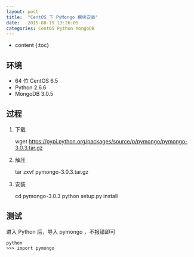 ```yaml
---
layout: post
title:  "CentOS 下 PyMongo 模块安装"
date:   2015-08-19 13:26:05
categories: CentOS Python MongoDB
---
```


* content
{:toc}

## 环境

* 64 位 CentOS 6.5
* Python 2.6.6
* MongoDB 3.0.5

## 过程

1. 下载


	wget https://pypi.python.org/packages/source/p/pymongo/pymongo-3.0.3.tar.gz


2. 解压


	tar zxvf pymongo-3.0.3.tar.gz


3. 安装


	cd pymongo-3.0.3
	python setup.py  install


## 测试

进入 Python 后，导入 pymongo ，不报错即可

	python
	>>> import pymongo
